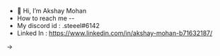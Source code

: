 - 👋 Hi, I’m Akshay Mohan 
-  How to reach me -- 
- My discord id : .steeel#6142
- Linked In : https://www.linkedin.com/in/akshay-mohan-b71632187/


->
